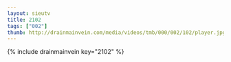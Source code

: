 ```yaml
--- 
layout: sieutv
title: 2102
tags: ["002"]
thumb: http://drainmainvein.com/media/videos/tmb/000/002/102/player.jpg
---
```

{% include drainmainvein key="2102" %} 
